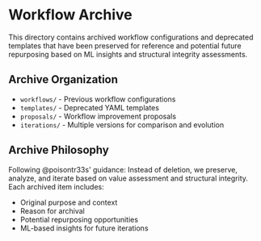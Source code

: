 # Workflow Archive

This directory contains archived workflow configurations and deprecated templates that have been preserved for reference and potential future repurposing based on ML insights and structural integrity assessments.

## Archive Organization

- `workflows/` - Previous workflow configurations
- `templates/` - Deprecated YAML templates  
- `proposals/` - Workflow improvement proposals
- `iterations/` - Multiple versions for comparison and evolution

## Archive Philosophy

Following @poisontr33s' guidance: Instead of deletion, we preserve, analyze, and iterate based on value assessment and structural integrity. Each archived item includes:

- Original purpose and context
- Reason for archival 
- Potential repurposing opportunities
- ML-based insights for future iterations